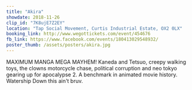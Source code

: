 ```yaml
---
title: "Akira"
showdate: 2018-11-26
clip_id: "7K8ujE7Z2EY"
location: "Tap Social Movement, Curtis Industrial Estate, OX2 0LX"
booking_link: http://www.wegottickets.com/event/454676
fb_link: https://www.facebook.com/events/180413029548932/
poster_thumb: /assets/posters/akira.jpg
---
```

MAXIMUM MANGA MEGA MAYHEM! 
Kaneda and Tetsuo, creepy walking toys, the clowns motorcycle chase, political corruption and neo tokyo gearing up for apocalypse 2. 
A benchmark in animated movie history. Watership Down this ain't bruv.